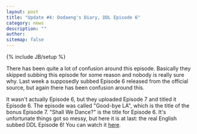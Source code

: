 ```yaml
---
layout: post
title: "Update #4: Dodaeng's Diary, DDL Episode 6"
category: news
description: ""
author:
sitemap: false
---
```

{% include JB/setup %}

<p>There has been quite a lot of confusion around this episode. Basically they skipped subbing this episode for some reason and nobody is really sure why. Last week a supposedly subbed Episode 6 released from the official source, but again there has been confusion around this.</p>

</p>It wasn't actually Episode 6, but they uploaded Episode 7 and titled it Episode 6. The episode was called "Good-bye LA", which is the title of the bonus Episode 7. "Shall We Dance?" is the title for Episode 6. It's unfortunate things got so messy, but here it is at last: the real English subbed DDL Episode 6! You can watch it <a href="/ioi/ddl6">here</a>.</p>


